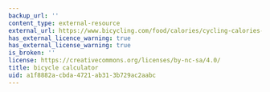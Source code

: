 ```yaml
---
backup_url: ''
content_type: external-resource
external_url: https://www.bicycling.com/food/calories/cycling-calories-burned-calculator
has_external_licence_warning: true
has_external_license_warning: true
is_broken: ''
license: https://creativecommons.org/licenses/by-nc-sa/4.0/
title: bicycle calculator
uid: a1f8882a-cbda-4721-ab31-3b729ac2aabc
---
```

